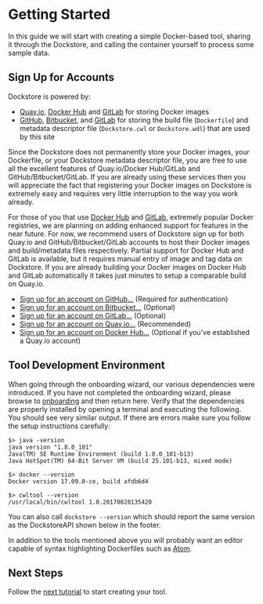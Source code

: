 # Getting Started

In this guide we will start with creating a simple Docker-based tool, sharing it through the Dockstore, and calling the container yourself to process some sample data.

## Sign Up for Accounts

Dockstore is powered by:
- [Quay.io](https://quay.io/), [Docker Hub](https://hub.docker.com/) and [GitLab](https://gitlab.com/) for storing Docker images
- [GitHub](https://github.com/), [Bitbucket](https://bitbucket.org/), and [GitLab](https://gitlab.com) for storing the build file (`Dockerfile`) and metadata descriptor file (`Dockstore.cwl` or `Dockstore.wdl`) that are used by this site 

Since the Dockstore does not permanently store your Docker images, your Dockerfile, or your Dockstore metadata descriptor file, you are free to use all the excellent features of Quay.io/Docker Hub/GitLab and GitHub/Bitbucket/GitLab.  If you are already using these services then you will appreciate the fact that registering your Docker images on Dockstore is extremely easy and requires very little interruption to the way you work already.

For those of you that use [Docker Hub](https://hub.docker.com/) and [GitLab](https://gitlab.com/), extremely popular Docker registries, we are planning on adding enhanced support for features in the near future.  For now, we recommend users of Dockstore sign up for both Quay.io and GitHub/Bitbucket/GitLab accounts to host their Docker images and build/metadata files respectively.  Partial support for Docker Hub and GitLab is available, but it requires manual entry of image and tag data on Dockstore. If you are already building your Docker images on Docker Hub and GitLab automatically it takes just minutes to setup a comparable build on Quay.io.

* [Sign up for an account on GitHub...](https://github.com/) (Required for authentication)
* [Sign up for an account on Bitbucket...](https://bitbucket.org/) (Optional)
* [Sign up for an account on GitLab...](https://gitlab.com/) (Optional)
* [Sign up for an account on Quay.io...](https://quay.io/) (Recommended)
* [Sign up for an account on Docker Hub...](https://hub.docker.com/) (Optional if you've established a Quay.io account)

## Tool Development Environment

When going through the onboarding wizard, our various dependencies were introduced. If you have not completed the onboarding wizard, please browse to [onboarding](/onboarding) and then return here.  Verify that the dependencies are properly installed by opening a terminal and executing the following. You should see very similar output. If there are errors make sure you follow the setup instructions carefully:

```
$> java -version
java version "1.8.0_101"
Java(TM) SE Runtime Environment (build 1.8.0_101-b13)
Java HotSpot(TM) 64-Bit Server VM (build 25.101-b13, mixed mode)

$> docker --version
Docker version 17.09.0-ce, build afdb6d4

$> cwltool --version
/usr/local/bin/cwltool 1.0.20170828135420
```

You can also call `dockstore --version` which should report the same version as the DockstoreAPI shown below in the footer.

In addition to the tools mentioned above you will probably want an editor capable of syntax highlighting Dockerfiles such as [Atom](https://atom.io/).

## Next Steps

Follow the [next tutorial](docs/getting-started-with-docker) to start creating your tool.
